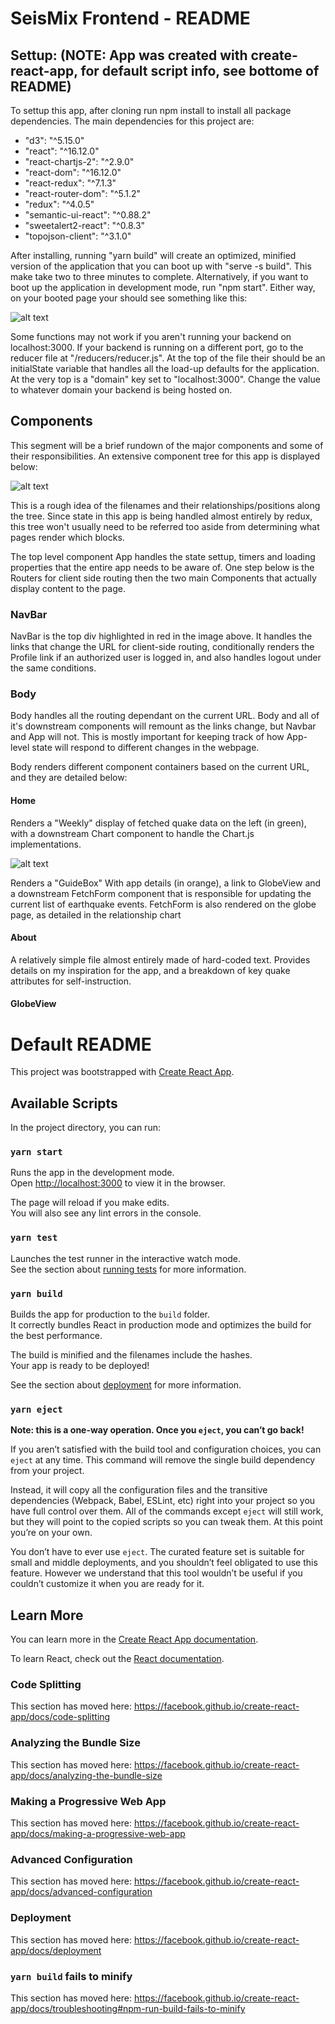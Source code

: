 # SeisMix Frontend - README

## Settup: (NOTE: App was created with create-react-app, for default script info, see bottome of README)

To settup this app, after cloning run npm install to install all package dependencies. The main dependencies for this project are: 

- "d3": "^5.15.0"
- "react": "^16.12.0"
- "react-chartjs-2": "^2.9.0"
- "react-dom": "^16.12.0"
- "react-redux": "^7.1.3"
- "react-router-dom": "^5.1.2"
- "redux": "^4.0.5"
- "semantic-ui-react": "^0.88.2"
- "sweetalert2-react": "^0.8.3"
- "topojson-client": "^3.1.0"

After installing, running "yarn build" will create an optimized, minified version of the application that you can boot up with "serve -s build". This make take two to three minutes to complete. Alternatively, if you want to boot up the application in development mode, run "npm start". Either way, on your booted page your should see something like this:

![alt text](./public/divs.png "Homepage")

Some functions may not work if you aren't running your backend on localhost:3000. If your backend is running on a different port, go to the reducer file at "/reducers/reducer.js". At the top of the file their should be an initialState variable that handles all the load-up defaults for the application. At the very top is a "domain" key set to "localhost:3000". Change the value to whatever domain your backend is being hosted on.

## Components

This segment will be a brief rundown of the major components and some of their responsibilities. An extensive component tree for this app is displayed below:

![alt text](./public/componentTree.png "Component Tree")

This is a rough idea of the filenames and their relationships/positions along the tree. Since state in this app is being handled almost entirely by redux, this tree won't usually need to be referred too aside from determining what pages render which blocks.

The top level component App handles the state settup, timers and loading properties that the entire app needs to be aware of. One step below is the Routers for client side routing then the two main Components that actually display content to the page.

### NavBar

NavBar is the top div highlighted in red in the image above. It handles the links that change the URL for client-side routing, conditionally renders the Profile link if an authorized user is logged in, and also handles logout under the same conditions.

### Body

Body handles all the routing dependant on the current URL. Body and all of it's downstream components will remount as the links change, but Navbar and App will not. This is mostly important for keeping track of how App-level state will respond to different changes in the webpage.

Body renders different component containers based on the current URL, and they are detailed below:

#### Home

Renders a "Weekly" display of fetched quake data on the left (in green), with a downstream Chart component to handle the Chart.js implementations.

![alt text](./public/Home.png "Component Tree")

Renders a "GuideBox" With app details (in orange), a link to GlobeView and a downstream FetchForm component that is responsible for updating the current list of earthquake events. FetchForm is also rendered on the globe page, as detailed in the relationship chart

#### About

A relatively simple file almost entirely made of hard-coded text. Provides details on my inspiration for the app, and a breakdown of key quake attributes for self-instruction.

#### GlobeView




# Default README

This project was bootstrapped with [Create React App](https://github.com/facebook/create-react-app).

## Available Scripts

In the project directory, you can run:

### `yarn start`

Runs the app in the development mode.<br />
Open [http://localhost:3000](http://localhost:3000) to view it in the browser.

The page will reload if you make edits.<br />
You will also see any lint errors in the console.

### `yarn test`

Launches the test runner in the interactive watch mode.<br />
See the section about [running tests](https://facebook.github.io/create-react-app/docs/running-tests) for more information.

### `yarn build`

Builds the app for production to the `build` folder.<br />
It correctly bundles React in production mode and optimizes the build for the best performance.

The build is minified and the filenames include the hashes.<br />
Your app is ready to be deployed!

See the section about [deployment](https://facebook.github.io/create-react-app/docs/deployment) for more information.

### `yarn eject`

**Note: this is a one-way operation. Once you `eject`, you can’t go back!**

If you aren’t satisfied with the build tool and configuration choices, you can `eject` at any time. This command will remove the single build dependency from your project.

Instead, it will copy all the configuration files and the transitive dependencies (Webpack, Babel, ESLint, etc) right into your project so you have full control over them. All of the commands except `eject` will still work, but they will point to the copied scripts so you can tweak them. At this point you’re on your own.

You don’t have to ever use `eject`. The curated feature set is suitable for small and middle deployments, and you shouldn’t feel obligated to use this feature. However we understand that this tool wouldn’t be useful if you couldn’t customize it when you are ready for it.

## Learn More

You can learn more in the [Create React App documentation](https://facebook.github.io/create-react-app/docs/getting-started).

To learn React, check out the [React documentation](https://reactjs.org/).

### Code Splitting

This section has moved here: https://facebook.github.io/create-react-app/docs/code-splitting

### Analyzing the Bundle Size

This section has moved here: https://facebook.github.io/create-react-app/docs/analyzing-the-bundle-size

### Making a Progressive Web App

This section has moved here: https://facebook.github.io/create-react-app/docs/making-a-progressive-web-app

### Advanced Configuration

This section has moved here: https://facebook.github.io/create-react-app/docs/advanced-configuration

### Deployment

This section has moved here: https://facebook.github.io/create-react-app/docs/deployment

### `yarn build` fails to minify

This section has moved here: https://facebook.github.io/create-react-app/docs/troubleshooting#npm-run-build-fails-to-minify
